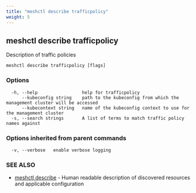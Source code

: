 ```yaml
---
title: "meshctl describe trafficpolicy"
weight: 5
---
```

## meshctl describe trafficpolicy

Description of traffic policies

```
meshctl describe trafficpolicy [flags]
```

### Options

```
  -h, --help                 help for trafficpolicy
      --kubeconfig string    path to the kubeconfig from which the management cluster will be accessed
      --kubecontext string   name of the kubeconfig context to use for the management cluster
  -s, --search strings       A list of terms to match traffic policy names against
```

### Options inherited from parent commands

```
  -v, --verbose   enable verbose logging
```

### SEE ALSO

* [meshctl describe](../meshctl_describe)	 - Human readable description of discovered resources and applicable configuration

